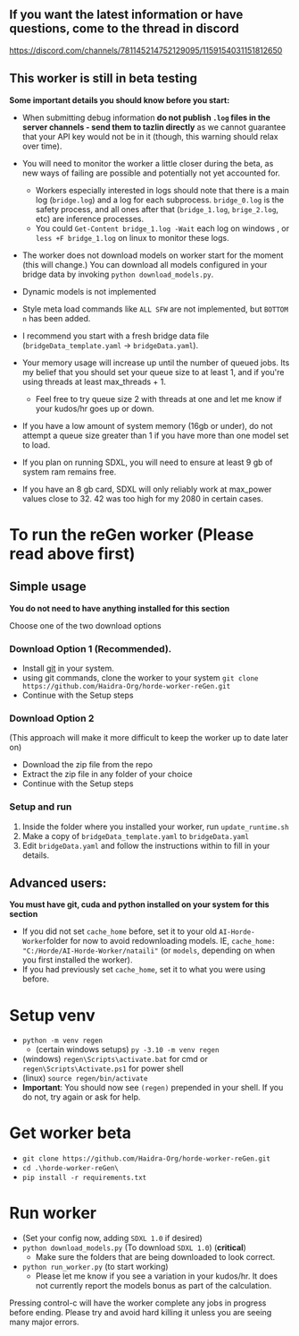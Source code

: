 ##  If you want the latest information or have questions, come to the thread in discord
https://discord.com/channels/781145214752129095/1159154031151812650

## This worker is still in beta testing

**Some important details you should know before you start:**

- When submitting debug information **do not publish `.log` files in the server channels - send them to tazlin directly** as we cannot guarantee that your API key would not be in it (though, this warning should relax over time).
- You will need to monitor the worker a little closer during the beta, as new ways of failing are possible and potentially not yet accounted for.
  - Workers especially interested in logs should note that there is a main log (`bridge.log`) and a log for each subprocess. `bridge_0.log` is the safety process, and all ones after that (`bridge_1.log`, `brige_2.log`, etc) are inference processes.
  - You could `Get-Content bridge_1.log -Wait` each log on windows , or `less +F bridge_1.log` on linux to monitor these logs.
- The worker does not download models on worker start for the moment (this will change.) You can download all models configured in your bridge data by invoking `python download_models.py`.
- Dynamic models is not implemented
- Style meta load commands like `ALL SFW` are not implemented, but `BOTTOM n` has been added.
- I recommend you start with a fresh bridge data file (`bridgeData_template.yaml` -> `bridgeData.yaml`).

- Your memory usage will increase up until the number of queued jobs. Its my belief that you should set your queue size to at least 1, and if you're using threads at least max_threads + 1.
  - Feel free to try queue size 2 with threads at one and let me know if your kudos/hr goes up or down.
- If you have a low amount of system memory (16gb or under), do not attempt a queue size greater than 1 if you have more than one model set to load.
- If you plan on running SDXL, you will need to ensure at least 9 gb of system ram remains free.
- If you have an 8 gb card, SDXL will only reliably work at max_power values close to 32. 42 was too high for my 2080 in certain cases.

# To run the reGen worker (Please read above first)

## Simple usage

**You do not need to have anything installed for this section**

Choose one of the two download options

### Download Option 1 (Recommended). 

* Install [git](https://git-scm.com/) in your system.
* using git commands, clone the worker to your system
   `git clone https://github.com/Haidra-Org/horde-worker-reGen.git`
* Continue with the Setup steps

### Download Option 2

(This approach will make it more difficult to keep the worker up to date later on)

* Download the zip file from the repo
* Extract the zip file in any folder of your choice
* Continue with the Setup steps


### Setup and run

1. Inside the folder where you installed your worker, run `update_runtime.sh`
1. Make a copy of `bridgeData_template.yaml` to `bridgeData.yaml`
1. Edit `bridgeData.yaml` and follow the instructions within to fill in your details.


## Advanced users:

**You must have git, cuda and python installed on your system for this section**

  - If you did not set `cache_home` before, set it to your old `AI-Horde-Worker`folder for now to avoid redownloading models. IE, `cache_home: "C:/Horde/AI-Horde-Worker/nataili"` (or `models`, depending on when you first installed the worker).
  - If you had previously set `cache_home`, set it to what you were using before.

# Setup venv
- `python -m venv regen`
  - (certain windows setups) `py -3.10 -m venv regen`
- (windows) `regen\Scripts\activate.bat` for cmd or `regen\Scripts\Activate.ps1` for power shell
- (linux) `source regen/bin/activate`
- **Important**: You should now see `(regen)` prepended in your shell. If you do not, try again or ask for help.

# Get worker beta
- `git clone https://github.com/Haidra-Org/horde-worker-reGen.git`
- `cd .\horde-worker-reGen\`
- `pip install -r requirements.txt`

# Run worker
- (Set your config now, adding `SDXL 1.0` if desired)
- `python download_models.py` (To download `SDXL 1.0`) (**critical**)
  - Make sure the folders that are being downloaded to look correct.
- `python run_worker.py` (to start working)
  - Please let me know if you see a variation in your kudos/hr. It does not currently report the models bonus as part of the calculation.

Pressing control-c will have the worker complete any jobs in progress before ending. Please try and avoid hard killing it unless you are seeing many major errors.
